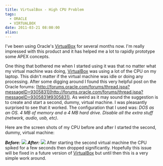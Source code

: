 ```yaml
---
title: VirtualBox - High CPU Problem
tags:
  - ORACLE
  - VIRTUALBOX
date: 2011-03-21 08:00:00
alias:
---
```


I've been using Oracle's [VirtualBox](http://www.virtualbox.org/) for several months now. I'm really impressed with this product and it has helped me a lot to rapidly prototype some APEX concepts.

One thing that bothered me when I started using it was that no matter what my virtual machine was doing, [VirtualBox](http://www.virtualbox.org/) was using a lot of the CPU on my laptop. This didn't matter if the virtual machine was idle or doing any processing. After some digging around I found this very helpful post on the Oracle forums: [http://forums.oracle.com/forums/thread.jspa?messageID=9305831](http://forums.oracle.com/forums/thread.jspa?messageID=9305831#9305831). As weird as it may sound the suggestion is to create and start a second, dummy, virtual machine. I was pleasantly surprised to see that it worked. The configuration that I used was: <span style="font-style:italic;">DOS as an OS. 4 MB of memory and a 4 MB hard drive. Disable all the extra stuff (network, audio, usb, etc)</span>.

Here are the screen shots of my CPU before and after I started the second, dummy, virtual machine:

<span style="font-weight:bold;font-style:italic">Before:</span>
[![](http://4.bp.blogspot.com/-YEgldzE7Kks/TYRGDtmnfRI/AAAAAAAAD38/ceWRQ4ZSgZ0/s400/virtual_box_cpu_before.jpg)](http://4.bp.blogspot.com/-YEgldzE7Kks/TYRGDtmnfRI/AAAAAAAAD38/ceWRQ4ZSgZ0/s1600/virtual_box_cpu_before.jpg)
<span style="font-weight:bold;font-style:italic">After:</span>
[![](http://1.bp.blogspot.com/-TrSQwDmKRKw/TYRGDy-nUTI/AAAAAAAAD4E/9l-kydkrbEE/s400/virtual_box_cpu_after.jpg)](http://1.bp.blogspot.com/-TrSQwDmKRKw/TYRGDy-nUTI/AAAAAAAAD4E/9l-kydkrbEE/s1600/virtual_box_cpu_after.jpg)
After starting the second virtual machine the CPU spiked for a few seconds then dropped significantly. Hopefully this issue will be fixed in a future version of [VirtualBox](http://www.virtualbox.org/) but until then this is a very simple work around.
